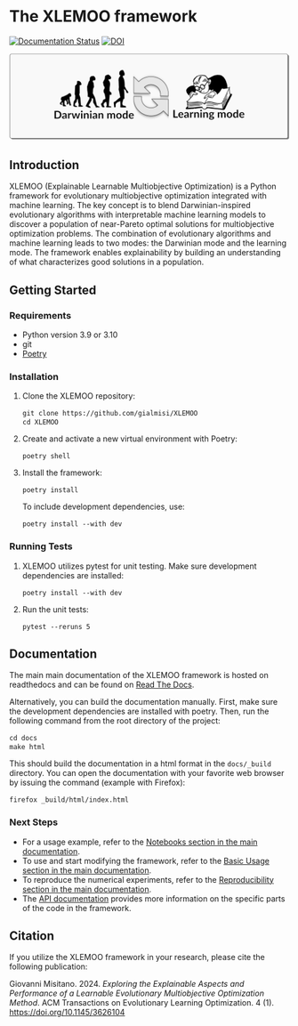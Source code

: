 # The XLEMOO framework
[![Documentation Status](https://readthedocs.org/projects/xlemoo/badge/?version=latest)](https://xlemoo.readthedocs.io/en/latest/index.html)
[![DOI](https://zenodo.org/badge/DOI/10.5281/zenodo.8090345.svg)](https://doi.org/10.5281/zenodo.8090345)

![Darwinian and Learning Modes](docs/figures/modes.svg)

## Introduction

XLEMOO (Explainable Learnable Multiobjective Optimization) is a Python framework for evolutionary multiobjective optimization integrated with machine learning. The key concept is to blend Darwinian-inspired evolutionary algorithms with interpretable machine learning models to discover a population of near-Pareto optimal solutions for multiobjective optimization problems. The combination of evolutionary algorithms and machine learning leads to two modes: the Darwinian mode and the learning mode. The framework enables explainability by building an understanding of what characterizes good solutions in a population.

## Getting Started

### Requirements

- Python version 3.9 or 3.10
- git
- [Poetry](https://python-poetry.org/)

### Installation

1. Clone the XLEMOO repository:

   ```shell
   git clone https://github.com/gialmisi/XLEMOO
   cd XLEMOO
   ```

2. Create and activate a new virtual environment with Poetry:

   ```shell
   poetry shell
   ```

3. Install the framework:

   ```shell
   poetry install
   ```

   To include development dependencies, use:

   ```shell
   poetry install --with dev
   ```

### Running Tests

1. XLEMOO utilizes pytest for unit testing. Make sure development dependencies are installed:

   ```shell
   poetry install --with dev
   ```

2. Run the unit tests:

   ```shell
   pytest --reruns 5
   ```

## Documentation

The main main documentation of the XLEMOO framework is hosted on readthedocs and can be found on [Read The Docs](https://xlemoo.readthedocs.io/en/latest/index.html).

Alternatively, you can build the documentation manually. First, make sure the development dependencies are installed with poetry.
Then, run the following command from the root directory of the project:

```shell
cd docs
make html
```

This should build the documentation in a html format in the `docs/_build` directory. You can open the documentation with your favorite web browser by issuing the command (example with Firefox):

```shell
firefox _build/html/index.html
```

### Next Steps

- For a usage example, refer to the [Notebooks section in the main documentation](https://xlemoo.readthedocs.io/en/latest/notebooks_section.html#notebooks).
- To use and start modifying the framework, refer to the [Basic Usage section in the main documentation](https://xlemoo.readthedocs.io/en/latest/introduction.html#hacking).
- To reproduce the numerical experiments, refer to the [Reproducibility section in the main documentation](https://xlemoo.readthedocs.io/en/latest/introduction.html#repro).
- The [API documentation](https://xlemoo.readthedocs.io/en/latest/api.html#apidocs) provides more information on the specific parts of the code in the framework.

## Citation

If you utilize the XLEMOO framework in your research, please cite the following publication:

Giovanni Misitano. 2024. _Exploring the Explainable Aspects and Performance of a Learnable Evolutionary Multiobjective Optimization Method_. ACM Transactions on Evolutionary Learning Optimization. 4 (1). https://doi.org/10.1145/3626104
